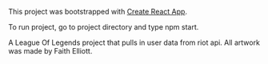 This project was bootstrapped with [Create React App](https://github.com/facebook/create-react-app).

To run project, go to project directory and type npm start.

A League Of Legends project that pulls in user data from riot api.
All artwork was made by Faith Elliott.
